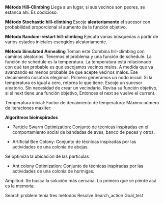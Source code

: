 
**Método Hill-Climbing**
Llega a un lugar, si sus vecinos son peores, se estanca ahí. Es codicioso. 

**Método Stochastic hill-climbing**
Escoje **aleatoriamente** el sucesor con probabilidad proporcional al aumento de la función objetivo. 

**Método Random-restart hill-climbing**
Ejecuta varias búsquedas a partir de varios estados iniciales escogidos aleatoriamente. 

**Método Simulated Annealing** Toman este 
Combina hill-climbing con caminos aleatorios.
Tenemos el problema y una función de schedule. La función de schedule es la temperatura. La temperatura está relacionado con qué tan probable es que escojamos vecinos malos. A medida que va avanzando es menos probable de que acepte vecinos malos. Ese decaimiento nosotros elegimos.
Primero generamos un nodo inicial. Si la temperatura es igual a cero, retorna lo que tiene. Escoje un sucesor aleatorio. Sin necesidad de crear un vecindario. Revisa su función objetivo, si el next tiene una función objetivo, Entonces el next se vuelve el current.

Temperatura inicial:
Factor de decaimiento de temperatura:
Máximo número de iteraciones maxlter:















**Algoritmos bioinspirados**

 - Particle Swarm Optimization: Conjunto de técnicas inspiradas en el comportamiento social de bandadas de aves, banco de peces y otros. 
 
 - Artificial Bee Colony: Conjunto de técnicas inspiradas por las actividades de una colonia de abejas. 
 
 Se optimiza la ubicación de las partículas 














 - Ant colony Optimization: Conjunto de técnicas inspiradas por las actividades de una colonia de hormigas.

Amplitud: Se busca la solución más cercana. Lo primero que se pierde acá es la memoria.  

Search problem tenía tres métodos
Resolve
Search_action
Goal_test
<!--stackedit_data:
eyJoaXN0b3J5IjpbMTE5MTAxOTcyNCwtMTUwMzkyMzk0MiwtMT
M2OTE2NjgwOCwtMzI0OTA0MDg4LDE2MTc3OTk5OTAsLTYwMjE0
NjcxMV19
-->